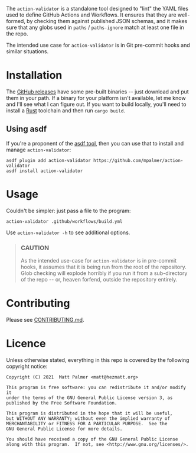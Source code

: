 The `action-validator` is a standalone tool designed to "lint" the YAML files
used to define GitHub Actions and Workflows.  It ensures that they are well-formed,
by checking them against published JSON schemas, and it makes sure that any
globs used in `paths` / `paths-ignore` match at least one file in the repo.

The intended use case for `action-validator` is in Git pre-commit hooks and
similar situations.


# Installation

The [GitHub releases](https://github.com/mpalmer/action-validator/releases)
have some pre-built binaries -- just download and put them in your path.  If a
binary for your platform isn't available, let me know and I'll see what I can
figure out.  If you want to build locally, you'll need to install a
[Rust](https://rust-lang.org) toolchain and then run `cargo build`.


## Using asdf

If you're a proponent of the [asdf tool](https://asdf-vm.com/), then you can
use that to install and manage `action-validator`:

```
asdf plugin add action-validator https://github.com/mpalmer/action-validator
asdf install action-validator
```


# Usage

Couldn't be simpler: just pass a file to the program:

```
action-validator .github/workflows/build.yml
```

Use `action-validator -h` to see additional options.

> ### CAUTION
>
> As the intended use-case for `action-validator` is in pre-commit hooks,
> it assumes that it is being run from the root of the repository.  Glob
> checking will explode horribly if you run it from a sub-directory of the
> repo -- or, heaven forfend, outside the repository entirely.


# Contributing

Please see [CONTRIBUTING.md](CONTRIBUTING.md).


# Licence

Unless otherwise stated, everything in this repo is covered by the following
copyright notice:

    Copyright (C) 2021  Matt Palmer <matt@hezmatt.org>

    This program is free software: you can redistribute it and/or modify it
    under the terms of the GNU General Public License version 3, as
    published by the Free Software Foundation.

    This program is distributed in the hope that it will be useful,
    but WITHOUT ANY WARRANTY; without even the implied warranty of
    MERCHANTABILITY or FITNESS FOR A PARTICULAR PURPOSE.  See the
    GNU General Public License for more details.

    You should have received a copy of the GNU General Public License
    along with this program.  If not, see <http://www.gnu.org/licenses/>.
